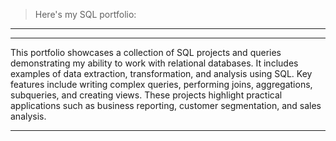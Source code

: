 > Here's my SQL portfolio:

---

****

This portfolio showcases a collection of SQL projects and queries demonstrating my ability to work with relational databases. It includes examples of data extraction, transformation, and analysis using SQL. Key features include writing complex queries, performing joins, aggregations, subqueries, and creating views. These projects highlight practical applications such as business reporting, customer segmentation, and sales analysis.

---


